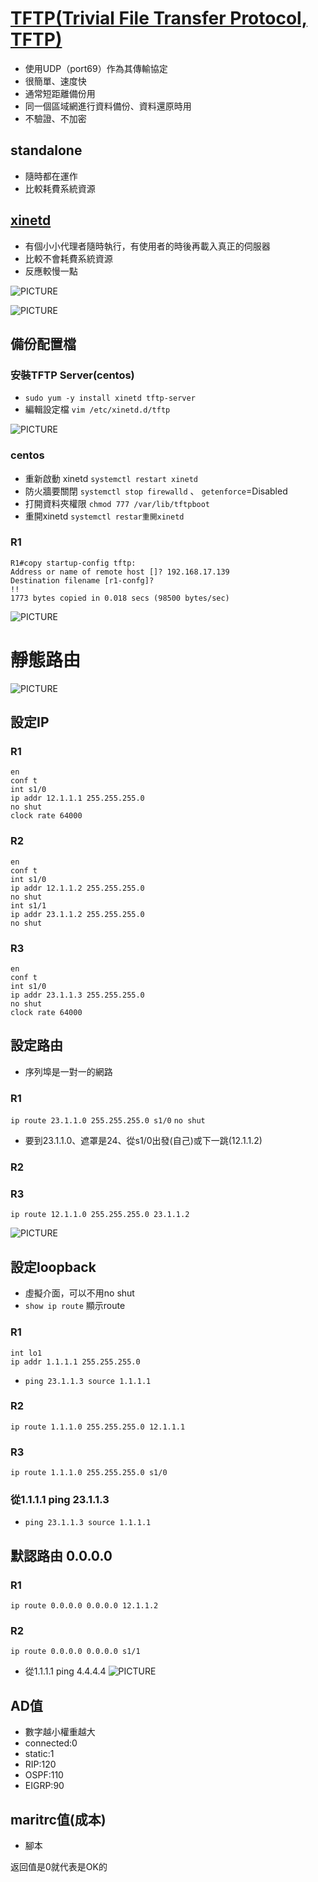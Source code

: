 # [TFTP(Trivial File Transfer Protocol, TFTP)](http://blog.itist.tw/2016/09/install-a-tftp-server-on-centos-7.html)
* 使用UDP（port69）作為其傳輸協定
* 很簡單、速度快
* 通常短距離備份用
* 同一個區域網進行資料備份、資料還原時用
* 不驗證、不加密
## standalone
* 隨時都在運作
* 比較耗費系統資源

## [xinetd](https://www.itread01.com/content/1531057317.html)
* 有個小小代理者隨時執行，有使用者的時後再載入真正的伺服器
* 比較不會耗費系統資源
* 反應較慢一點

![PICTURE](https://github.com/victor0520/cisco/blob/main/bitmap/1005-1.png)

![PICTURE](https://github.com/victor0520/cisco/blob/main/bitmap/1005-2.png)
## 備份配置檔
### 安裝TFTP Server(centos)
* `sudo yum -y install xinetd tftp-server`
* 編輯設定檔 `vim /etc/xinetd.d/tftp`

![PICTURE](https://github.com/victor0520/cisco/blob/main/bitmap/1005-3.png)
### centos
* 重新啟動 xinetd `systemctl restart xinetd`
* 防火牆要關閉 `systemctl stop firewalld` 、 `getenforce`=Disabled
* 打開資料夾權限 `chmod 777 /var/lib/tftpboot`
* 重開xinetd `systemctl restar重開xinetd`
### R1
```
R1#copy startup-config tftp:
Address or name of remote host []? 192.168.17.139
Destination filename [r1-confg]?
!!
1773 bytes copied in 0.018 secs (98500 bytes/sec)
```

![PICTURE](https://github.com/victor0520/cisco/blob/main/bitmap/1005-4.png)

# 靜態路由

![PICTURE](https://github.com/victor0520/cisco/blob/main/bitmap/1005-5.png)
## 設定IP
### R1
```
en
conf t
int s1/0
ip addr 12.1.1.1 255.255.255.0
no shut
clock rate 64000
```
### R2
```
en
conf t
int s1/0
ip addr 12.1.1.2 255.255.255.0
no shut
int s1/1
ip addr 23.1.1.2 255.255.255.0
no shut
```
### R3
```
en
conf t
int s1/0
ip addr 23.1.1.3 255.255.255.0
no shut
clock rate 64000
```
## 設定路由
* 序列埠是一對一的網路
### R1
`ip route 23.1.1.0 255.255.255.0 s1/0` 
`no shut`
* 要到23.1.1.0、遮罩是24、從s1/0出發(自己)或下一跳(12.1.1.2)
### R2

### R3
`ip route 12.1.1.0 255.255.255.0 23.1.1.2` 

![PICTURE](https://github.com/victor0520/cisco/blob/main/bitmap/1005-6.png)

## 設定loopback
* 虛擬介面，可以不用no shut
* `show ip route` 顯示route
### R1
```
int lo1
ip addr 1.1.1.1 255.255.255.0
```
* `ping 23.1.1.3 source 1.1.1.1`
### R2
`ip route 1.1.1.0 255.255.255.0 12.1.1.1`
### R3
`ip route 1.1.1.0 255.255.255.0 s1/0`
### 從1.1.1.1 ping 23.1.1.3
* `ping 23.1.1.3 source 1.1.1.1`

## 默認路由 0.0.0.0
### R1
`ip route 0.0.0.0 0.0.0.0 12.1.1.2`

### R2
`ip route 0.0.0.0 0.0.0.0 s1/1`

* 從1.1.1.1 ping 4.4.4.4
![PICTURE](https://github.com/victor0520/cisco/blob/main/bitmap/1005-7.png)

## AD值
* 數字越小權重越大
* connected:0
* static:1
* RIP:120
* OSPF:110
* EIGRP:90
## maritrc值(成本)

* 腳本 

返回值是0就代表是OK的
